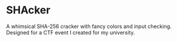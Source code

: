 # SHAcker
 A whimsical SHA-256 cracker with fancy colors and input checking. Designed for a CTF event I created for my university.
